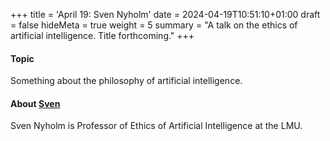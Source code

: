 +++
title = 'April 19: Sven Nyholm'
date = 2024-04-19T10:51:10+01:00
draft = false
hideMeta = true
weight = 5
summary = "A talk on the ethics of artificial intelligence. Title forthcoming."
+++


#### Topic
Something about the philosophy of artificial intelligence.  

#### About [Sven](https://philpeople.org/profiles/sven-nyholm)
Sven Nyholm is Professor of Ethics of Artificial Intelligence at the LMU. 